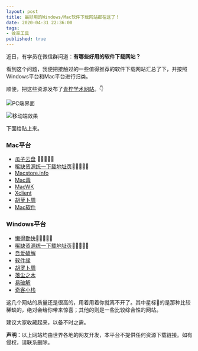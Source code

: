 ```yaml
---
layout: post
title: 最好用的Windows/Mac软件下载网站都在这了！
date: 2020-04-31 22:36:00
tags: 
- 效率工具
published: true
---
```


近日，有学员在微信群问道：**有哪些好用的软件下载网站？**

看到这个问题，我便把接触过的一些值得推荐的软件下载网站汇总了下，并按照Windows平台和Mac平台进行归类。

顺便，把这些资源发布了[青柠学术网站](https://iseex.github.io/tools/ "青柠学术网站")。👇

![PC端界面](https://figurebed-iseex.oss-cn-hangzhou.aliyuncs.com/img/20200501085238.png)

![移动端效果](https://figurebed-iseex.oss-cn-hangzhou.aliyuncs.com/img/20200501085757.PNG)

下面给贴上来。

### Mac平台

- [瓜子云盘](https://yun.naodai.org/Software/ "瓜子云盘") 🌟🌟🌟🌟🌟
- [稀缺资源统一下载地址页](https://ldqk.org/misc/5 "稀缺资源统一下载地址页")🌟🌟🌟🌟🌟
- [Macstore.info](https://macstore.info "Macstore.info")
- [Mac毒](https://www.macdu.org/ "Mac毒")
- [MacWK](https://www.macwk.com "MacWK")
- [Xclient](https://xclient.info "Xclient")
- [胡萝卜周](http://www.carrotchou.blog/category/mac "胡萝卜周")
- [Mac软件](https://www.xia1ge.com/category/mac-software "Mac软件")

### Windows平台

- [懒得勤快](http://183.91.54.237:7080/masuit/soft/tree/master "懒得勤快")🌟🌟🌟🌟🌟
- [稀缺资源统一下载地址页](https://ldqk.org/misc/5 "稀缺资源统一下载地址页")🌟🌟🌟🌟🌟
- [吾爱破解](https://www.52pojie.cn/ "吾爱破解")
- [软件缘](https://www.appcgn.com/ "软件缘")
- [胡罗卜周](http://www.carrotchou.blog/ "胡罗卜周")
- [落尘之木](https://www.luochenzhimu.com "落尘之木")
- [易破解](http://www.yipojie.cn/ "易破解")
- [奇客小栈](http://www.geekotg.com/ "奇客小栈")

这几个网站的质量还是很高的，用着用着你就离不开了。其中星标🌟的是那种比较稀缺的，绝对会给你带来惊喜；其他的则是一些比较综合性的网站。

建议大家收藏起来，以备不时之需。

**声明**：以上网站均由世界各地的网友开发，本平台不提供任何资源下载链接。如有侵权，请联系删除。